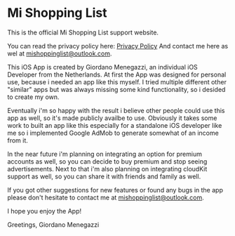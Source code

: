 # Mi Shopping List




This is the official Mi Shopping List support website.

You can read the privacy policy here: [Privacy Policy](https://mishoppinglist.github.io/Privacy-Policy/) And contact me here as wel at <mishoppinglist@outlook.com>.

This iOS App is created by Giordano Menegazzi, an individual iOS Developer from the Netherlands. At first the App was designed for personal use, because i needed an app like this myself. I tried multiple different other "similar" apps but was always missing some kind functionality, so i desided to create my own.

Eventually i'm so happy with the result i believe other people could use this app as well, so it's made publicly availbe to use. Obviously it takes some work to built an app like this especially for a standalone iOS developer like me so i implemented Google AdMob to generate somewhat of an income from it.

In the near future i'm planning on integrating an option for premium accounts as well, so you can decide to buy premium and stop seeing advertisements. Next to that i'm also planning on integrating cloudKit support as well, so you can share it with friends and family as well.

If you got other suggestions for new features or found any bugs in the app please don't hesitate to contact me at <mishoppinglist@outlook.com>.

I hope you enjoy the App!

Greetings, Giordano Menegazzi
